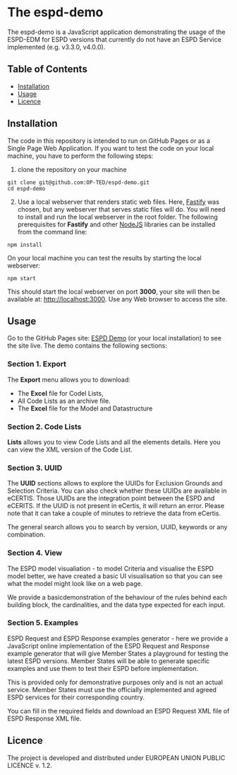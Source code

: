 # The espd-demo
The espd-demo is a JavaScript application demonstrating the usage of the ESPD-EDM for ESPD versions that currently do not have an ESPD Service implemented (e.g. v3.3.0, v4.0.0).

## Table of Contents
- [Installation](#installation)
- [Usage](#usage)
- [Licence](#licence)

## Installation
The code in this repository is intended to run on GitHub Pages or as a Single Page Web Application. If you want to test the code on your local machine, you have to perform the following steps:

1. clone the repository on your machine
```
git clone git@github.com:OP-TED/espd-demo.git
cd espd-demo
```
2. Use a local webserver that renders static web files. Here, [Fastify](https://fastify.dev/) was chosen, but any webserver that serves static files will do. You will need to install and run the local webserver in the root folder. The following prerequisites for **Fastify** and other [NodeJS](https://nodejs.org/en/download/) libraries can be installed from the command line:
```
npm install
```
On your local machine you can test the results by starting the local webserver:
```
npm start
```
This should start the local webserver on port **3000**, your site will then be available at: [http://localhost:3000](http://localhost:3000). Use any Web browser to access the site.

## Usage

Go to the GitHub Pages site: [ESPD Demo](https://docs.ted.europa.eu/espd-demo/) (or your local installation) to see the site live. The demo contains the following sections:

### Section 1. Export

The **Export** menu allows you to download:
- The **Excel** file for Codel Lists,
- All Code Lists as an archive file.
- The **Excel** file for the Model and Datastructure 

### Section 2. Code Lists

**Lists** allows you to view Code Lists and all the elements details. Here you can view the XML version of the Code List.

### Section 3. UUID

The **UUID** sections allows to explore the UUIDs for Exclusion Grounds and Selection Criteria. You can also check whether these UUIDs are available in eCERTIS. Those UUIDs are the integration point between the ESPD and eCERITS. If the UUID is not present in eCertis, it will return an error. Please note that it can take a couple of minutes to retrieve the data from eCertis.  

The general search allows you to search by version, UUID, keywords or any combination.

### Section 4. View 

The ESPD model visualiation - to model Criteria and visualise the ESPD model better, we have created a basic UI visualisation so that you can see what the model might look like on a web page.

We provide a basicdemonstration of the behaviour of the rules behind each building block, the cardinalities, and the data type expected for each input.

### Section 5. Examples

ESPD Request and ESPD Response examples generator - here we provide a JavaScript online implementation of the ESPD Request and Response example generator that will give Member States a playground for testing the latest ESPD versions. Member States will be able to generate specific examples and use them to test their ESPD before implementation.

This is provided only for demonstrative purposes only and is not an actual service. Member States must use the officially implemented and agreed ESPD services for their corresponding country.

You can fill in the required fields and download an ESPD Request XML file of ESPD Response XML file.

## Licence

The project is developed and distributed under EUROPEAN UNION PUBLIC LICENCE v. 1.2.
